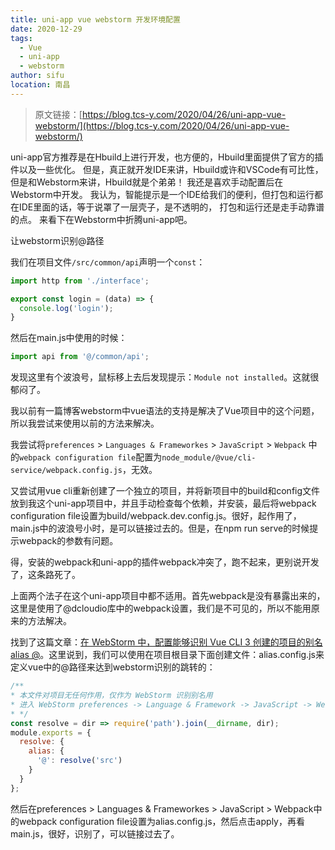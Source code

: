 ```yaml
---
title: uni-app vue webstorm 开发环境配置
date: 2020-12-29
tags:
  - Vue
  - uni-app
  - webstorm
author: sifu
location: 南昌
---
```



> 原文链接：[https://blog.tcs-y.com/2020/04/26/uni-app-vue-webstorm/](https://blog.tcs-y.com/2020/04/26/uni-app-vue-webstorm/)

uni-app官方推荐是在Hbuild上进行开发，也方便的，Hbuild里面提供了官方的插件以及一些优化。
但是，真正就开发IDE来讲，Hbuild或许和VSCode有可比性，但是和Webstorm来讲，Hbuild就是个弟弟！
我还是喜欢手动配置后在Webstorm中开发。
我认为，智能提示是一个IDE给我们的便利，但打包和运行都在IDE里面的话，等于说罩了一层壳子，是不透明的，
打包和运行还是走手动靠谱的点。
来看下在Webstorm中折腾uni-app吧。

让webstorm识别@路径

我们在项目文件`/src/common/api`声明一个`const`：
```javascript
import http from './interface';

export const login = (data) => {
  console.log('login');
}
```
然后在main.js中使用的时候：

```javascript
import api from '@/common/api';
```

发现这里有个波浪号，鼠标移上去后发现提示：`Module not installed`。这就很郁闷了。

我以前有一篇博客webstorm中vue语法的支持是解决了Vue项目中的这个问题，所以我尝试来使用以前的方法来解决。

我尝试将`preferences` > `Languages & Frameworkes` > `JavaScript` > `Webpack` 中的`webpack configuration file`配置为`node_module/@vue/cli-service/webpack.config.js`，无效。

又尝试用vue cli重新创建了一个独立的项目，并将新项目中的build和config文件放到我这个uni-app项目中，并且手动检查每个依赖，并安装，最后将webpack configuration file设置为build/webpack.dev.config.js。很好，起作用了，main.js中的波浪号小时，是可以链接过去的。但是，在npm run serve的时候提示webpack的参数有问题。

得，安装的webpack和uni-app的插件webpack冲突了，跑不起来，更别说开发了，这条路死了。

上面两个法子在这个uni-app项目中都不适用。首先webpack是没有暴露出来的，这里是使用了@dcloudio库中的webpack设置，我们是不可见的，所以不能用原来的方法解决。

找到了这篇文章：[在 WebStorm 中，配置能够识别 Vue CLI 3 创建的项目的别名 alias @](https://juejin.cn/post/6844903802185891848)。这里说到，我们可以使用在项目根目录下面创建文件：alias.config.js来定义vue中的@路径来达到webstorm识别的跳转的：
```javascript
/**
* 本文件对项目无任何作用，仅作为 WebStorm 识别别名用
* 进入 WebStorm preferences -> Language & Framework -> JavaScript -> Webpack，选择这个文件即可
* */
const resolve = dir => require('path').join(__dirname, dir);
module.exports = {
  resolve: {
    alias: {
      '@': resolve('src')
    }
  }
};
```

然后在preferences > Languages & Frameworkes > JavaScript > Webpack中的webpack configuration file设置为alias.config.js，然后点击apply，再看main.js，很好，识别了，可以链接过去了。
